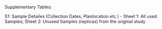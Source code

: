 Supplementary Tables: 

S1: Sample Detailes (Collection Dates, Planlocation etc.) - Sheet 1: All used Samples; Sheet 2: Unused Samples (replicas) from the original study
